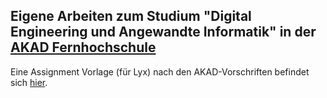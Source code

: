 ## Eigene Arbeiten zum Studium "Digital Engineering und Angewandte Informatik" in der <a href="https://www.akad.de/">AKAD Fernhochschule</a>

Eine Assignment Vorlage (für Lyx) nach den AKAD-Vorschriften befindet sich <a href="Assignments/Lyx/">hier</a>.